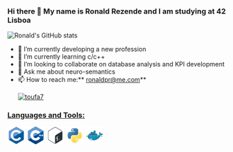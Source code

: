 ### Hi there 👋 My name is Ronald Rezende and I am studying at 42 Lisboa

![Ronald's GitHub stats](https://github-readme-stats.vercel.app/api?username=ronaldprme&show_icons=true&theme=radical)


- 🔭 I’m currently developing a new profession
- 🌱 I’m currently learning c/c++
- 👯 I’m looking to collaborate on database analysis and KPI development
- 💬 Ask me about neuro-semantics
- 📫 How to reach me:** ronaldpr@me.com**</p>
<a href="https://linkedin.com/in/ronald-rezende" target="blank"><img align="center" src="https://raw.githubusercontent.com/rahuldkjain/github-profile-readme-generator/master/src/images/icons/Social/linked-in-alt.svg" alt="toufa7" height="30" width="40" />

<h3 align="left">Languages and Tools:</h3>
<p align="left">
  <a> <img src="https://raw.githubusercontent.com/devicons/devicon/master/icons/c/c-original.svg" alt="C" width="40" height="40"/></a>
  <a> <img src="https://github.com/devicons/devicon/blob/master/icons/cplusplus/cplusplus-original.svg" alt="C++" width="40" height="40"/></a>
  <a> <img src="https://github.com/devicons/devicon/blob/master/icons/bash/bash-original.svg" alt="Bash" width="40" height="40"/></a>
  <a> <img src="https://raw.githubusercontent.com/devicons/devicon/master/icons/python/python-original.svg" alt="Python" width="40" height="40"/></a>
  <a> <img src="https://raw.githubusercontent.com/devicons/devicon/master/icons/docker/docker-original.svg" alt="Docker" width="40" height="40"/></a>
</p>
<!-- ⚡ Fun fact: I never knew where I was going, but I knew I was on the right path-->
